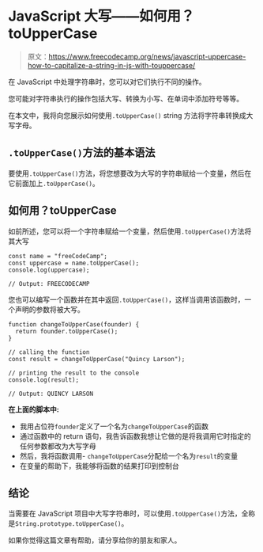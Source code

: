 # JavaScript 大写——如何用？toUpperCase

> 原文：<https://www.freecodecamp.org/news/javascript-uppercase-how-to-capitalize-a-string-in-js-with-touppercase/>

在 JavaScript 中处理字符串时，您可以对它们执行不同的操作。

您可能对字符串执行的操作包括大写、转换为小写、在单词中添加符号等等。

在本文中，我将向您展示如何使用`.toUpperCase()` string 方法将字符串转换成大写字母。

## `.toUpperCase()`方法的基本语法

要使用`.toUpperCase()`方法，将您想要改为大写的字符串赋给一个变量，然后在它前面加上`.toUpperCase()`。

## 如何用？toUpperCase

如前所述，您可以将一个字符串赋给一个变量，然后使用`.toUpperCase()`方法将其大写

```
const name = "freeCodeCamp";
const uppercase = name.toUpperCase();
console.log(uppercase);

// Output: FREECODECAMP 
```

您也可以编写一个函数并在其中返回`.toUpperCase()`，这样当调用该函数时，一个声明的参数将被大写。

```
function changeToUpperCase(founder) {
  return founder.toUpperCase();
}

// calling the function 
const result = changeToUpperCase("Quincy Larson");

// printing the result to the console
console.log(result);

// Output: QUINCY LARSON 
```

**在上面的脚本中:**

*   我用占位符`founder`定义了一个名为`changeToUpperCase`的函数
*   通过函数中的 return 语句，我告诉函数我想让它做的是将我调用它时指定的任何参数都改为大写字母
*   然后，我将函数调用- `changeToUpperCase`分配给一个名为`result`的变量
*   在变量的帮助下，我能够将函数的结果打印到控制台

## 结论

当需要在 JavaScript 项目中大写字符串时，可以使用`.toUpperCase()`方法，全称是`String.prototype.toUpperCase()`。

如果你觉得这篇文章有帮助，请分享给你的朋友和家人。